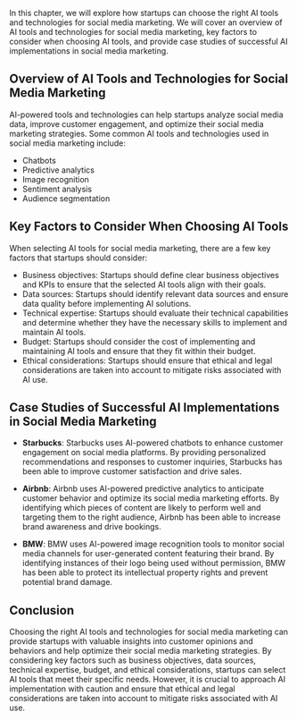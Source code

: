 
In this chapter, we will explore how startups can choose the right AI tools and technologies for social media marketing. We will cover an overview of AI tools and technologies for social media marketing, key factors to consider when choosing AI tools, and provide case studies of successful AI implementations in social media marketing.

Overview of AI Tools and Technologies for Social Media Marketing
----------------------------------------------------------------

AI-powered tools and technologies can help startups analyze social media data, improve customer engagement, and optimize their social media marketing strategies. Some common AI tools and technologies used in social media marketing include:

* Chatbots
* Predictive analytics
* Image recognition
* Sentiment analysis
* Audience segmentation

Key Factors to Consider When Choosing AI Tools
----------------------------------------------

When selecting AI tools for social media marketing, there are a few key factors that startups should consider:

* Business objectives: Startups should define clear business objectives and KPIs to ensure that the selected AI tools align with their goals.
* Data sources: Startups should identify relevant data sources and ensure data quality before implementing AI solutions.
* Technical expertise: Startups should evaluate their technical capabilities and determine whether they have the necessary skills to implement and maintain AI tools.
* Budget: Startups should consider the cost of implementing and maintaining AI tools and ensure that they fit within their budget.
* Ethical considerations: Startups should ensure that ethical and legal considerations are taken into account to mitigate risks associated with AI use.

Case Studies of Successful AI Implementations in Social Media Marketing
-----------------------------------------------------------------------

* **Starbucks**: Starbucks uses AI-powered chatbots to enhance customer engagement on social media platforms. By providing personalized recommendations and responses to customer inquiries, Starbucks has been able to improve customer satisfaction and drive sales.

* **Airbnb**: Airbnb uses AI-powered predictive analytics to anticipate customer behavior and optimize its social media marketing efforts. By identifying which pieces of content are likely to perform well and targeting them to the right audience, Airbnb has been able to increase brand awareness and drive bookings.

* **BMW**: BMW uses AI-powered image recognition tools to monitor social media channels for user-generated content featuring their brand. By identifying instances of their logo being used without permission, BMW has been able to protect its intellectual property rights and prevent potential brand damage.

Conclusion
----------

Choosing the right AI tools and technologies for social media marketing can provide startups with valuable insights into customer opinions and behaviors and help optimize their social media marketing strategies. By considering key factors such as business objectives, data sources, technical expertise, budget, and ethical considerations, startups can select AI tools that meet their specific needs. However, it is crucial to approach AI implementation with caution and ensure that ethical and legal considerations are taken into account to mitigate risks associated with AI use.
